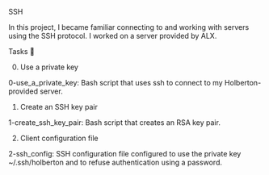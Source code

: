 SSH

In this project, I became familiar connecting to and working with servers using the SSH protocol. I worked on a server provided by ALX.

Tasks 📃

0. Use a private key

0-use_a_private_key: Bash script that uses ssh to connect to my Holberton-provided server.

1. Create an SSH key pair

1-create_ssh_key_pair: Bash script that creates an RSA key pair.

2. Client configuration file

2-ssh_config: SSH configuration file configured to use the private key ~/.ssh/holberton and to refuse authentication using a password.
